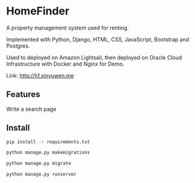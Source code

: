 # HomeFinder

A property management system used for renting.

Implemented with Python, Django, HTML, CSS, JavaScript, Bootstrap and Postgres.

Used to deployed on Amazon Lightsail, then deployed on Oracle Cloud Infrastructure with Docker and Nginx for Demo.

Link: http://hf.xinyuwen.me

## Features

Write a search page 

## Install

```sh
pip install -r requirements.txt

python manage.py makemigrations

python manage.py migrate

python manage.py runserver
```